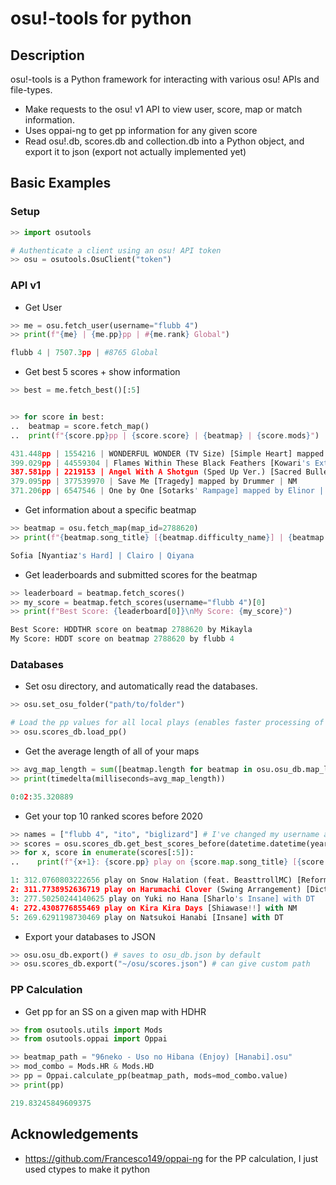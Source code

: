 # osu!-tools for python

## Description
osu!-tools is a Python framework for interacting with various osu! APIs and file-types.
- Make requests to the osu! v1 API to view user, score, map or match information.
- Uses oppai-ng to get pp information for any given score
- Read osu!.db, scores.db and collection.db into a Python object, and export it to json (export not actually implemented yet)

## Basic Examples
### Setup
```python console
>> import osutools

# Authenticate a client using an osu! API token
>> osu = osutools.OsuClient("token")
```

### API v1
- Get User
```python console
>> me = osu.fetch_user(username="flubb 4")
>> print(f"{me} | {me.pp}pp | #{me.rank} Global")

flubb 4 | 7507.3pp | #8765 Global
```

- Get best 5 scores + show information
```python console
>> best = me.fetch_best()[:5]


>> for score in best:
..  beatmap = score.fetch_map()
..  print(f"{score.pp}pp | {score.score} | {beatmap} | {score.mods}")

431.448pp | 1554216 | WONDERFUL WONDER (TV Size) [Simple Heart] mapped by Kuki1537 | DT
399.029pp | 44559304 | Flames Within These Black Feathers [Kowari's Extreme] mapped by Seni | NM
387.581pp | 2219153 | Angel With A Shotgun (Sped Up Ver.) [Sacred Bullet] mapped by Sotarks | HDDT
379.095pp | 377539970 | Save Me [Tragedy] mapped by Drummer | NM
371.206pp | 6547546 | One by One [Sotarks' Rampage] mapped by Elinor | HR
```

- Get information about a specific beatmap
```python console
>> beatmap = osu.fetch_map(map_id=2788620)
>> print(f"{beatmap.song_title} [{beatmap.difficulty_name}] | {beatmap.artist} | {beatmap.creator_name}")

Sofia [Nyantiaz's Hard] | Clairo | Qiyana
```

- Get leaderboards and submitted scores for the beatmap
```python console
>> leaderboard = beatmap.fetch_scores()
>> my_score = beatmap.fetch_scores(username="flubb 4")[0]
>> print(f"Best Score: {leaderboard[0]}\nMy Score: {my_score}")

Best Score: HDDTHR score on beatmap 2788620 by Mikayla
My Score: HDDT score on beatmap 2788620 by flubb 4
```

### Databases
- Set osu directory, and automatically read the databases.
```python console
>> osu.set_osu_folder("path/to/folder")

# Load the pp values for all local plays (enables faster processing of functions that use the pp value like get_best_scores_before()
>> osu.scores_db.load_pp()
```

- Get the average length of all of your maps
```python console
>> avg_map_length = sum([beatmap.length for beatmap in osu.osu_db.map_list()]) / float(len(osu.osu_db.map_list()))
>> print(timedelta(milliseconds=avg_map_length))

0:02:35.320889
```

- Get your top 10 ranked scores before 2020
```python console
>> names = ["flubb 4", "ito", "biglizard"] # I've changed my username a lot
>> scores = osu.scores_db.get_best_scores_before(datetime.datetime(year=2020, month=1, day=1, tzinfo=timezone.utc), names=, ranked_only=True)
>> for x, score in enumerate(scores[:5]):
..    print(f"{x+1}: {score.pp} play on {score.map.song_title} [{score.map.difficulty_name}] with {score.mods}")

1: 312.0760803222656 play on Snow Halation (feat. BeasttrollMC) [Reform's Extra] with DT
2: 311.7738952636719 play on Harumachi Clover (Swing Arrangement) [Dictate Edit] [Expert] with DT
3: 277.50250244140625 play on Yuki no Hana [Sharlo's Insane] with DT
4: 272.4308776855469 play on Kira Kira Days [Shiawase!!] with NM
5: 269.6291198730469 play on Natsukoi Hanabi [Insane] with DT
```

- Export your databases to JSON
```python console
>> osu.osu_db.export() # saves to osu_db.json by default
>> osu.scores_db.export("~/osu/scores.json") # can give custom path
```

### PP Calculation
- Get pp for an SS on a given map with HDHR
```python console
>> from osutools.utils import Mods
>> from osutools.oppai import Oppai

>> beatmap_path = "96neko - Uso no Hibana (Enjoy) [Hanabi].osu"
>> mod_combo = Mods.HR & Mods.HD
>> pp = Oppai.calculate_pp(beatmap_path, mods=mod_combo.value)
>> print(pp)

219.83245849609375
```

## Acknowledgements
- https://github.com/Francesco149/oppai-ng for the PP calculation, I just used ctypes to make it python
